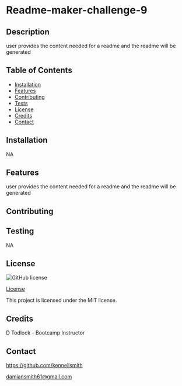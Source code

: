 # Readme-maker-challenge-9 
  ## Description 
   user provides the content needed for a readme and the readme will be generated
  ## Table of Contents
  - [Installation](#installation) 
  - [Features](#features)
  - [Contributing](#contributing) 
  - [Tests](#tests)
  - [License](#license)
  - [Credits](#credits) 
  - [Contact](#contact) 
  
  ## Installation  
  NA
  ## Features
  user provides the content needed for a readme and the readme will be generated
  ## Contributing
  
  ## Testing
  NA
  ## License
  ![GitHub license](https://img.shields.io/badge/license-MIT-blue.svg) 
  
 [License](![GitHub](https://img.shields.io/github/license/kenneilsmith/readme-maker-challenge-9))
 
  This project is licensed under the MIT license. 
  ## Credits
  D Todlock - Bootcamp Instructor
  ## Contact
  https://github.com/kenneilsmith

  damiansmith61@gmail.com
